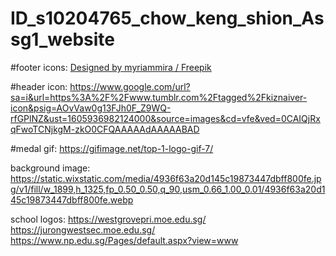 # ID_s10204765_chow_keng_shion_Assg1_website


#footer icons:
<a href="http://www.freepik.com">Designed by myriammira / Freepik</a>

#header icon:
https://www.google.com/url?sa=i&url=https%3A%2F%2Fwww.tumblr.com%2Ftagged%2Fkiznaiver-icon&psig=AOvVaw0g13FJh0F_Z9WQ-rfGPlNZ&ust=1605936982124000&source=images&cd=vfe&ved=0CAIQjRxqFwoTCNjkgM-zkO0CFQAAAAAdAAAAABAD

#medal gif:
https://gifimage.net/top-1-logo-gif-7/

background image:
https://static.wixstatic.com/media/4936f63a20d145c19873447dbff800fe.jpg/v1/fill/w_1899,h_1325,fp_0.50_0.50,q_90,usm_0.66_1.00_0.01/4936f63a20d145c19873447dbff800fe.webp

school logos:
https://westgrovepri.moe.edu.sg/ 
https://jurongwestsec.moe.edu.sg/
https://www.np.edu.sg/Pages/default.aspx?view=www